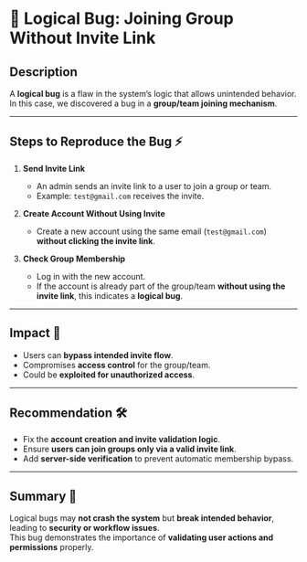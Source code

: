 # 🐞 Logical Bug: Joining Group Without Invite Link

## Description

A **logical bug** is a flaw in the system’s logic that allows unintended behavior.  
In this case, we discovered a bug in a **group/team joining mechanism**.

---

## Steps to Reproduce the Bug ⚡

1. **Send Invite Link**  
   - An admin sends an invite link to a user to join a group or team.  
   - Example: `test@gmail.com` receives the invite.

2. **Create Account Without Using Invite**  
   - Create a new account using the same email (`test@gmail.com`) **without clicking the invite link**.

3. **Check Group Membership**  
   - Log in with the new account.  
   - If the account is already part of the group/team **without using the invite link**, this indicates a **logical bug**.

---

## Impact 🚨

- Users can **bypass intended invite flow**.  
- Compromises **access control** for the group/team.  
- Could be **exploited for unauthorized access**.  

---

## Recommendation 🛠️

- Fix the **account creation and invite validation logic**.  
- Ensure **users can join groups only via a valid invite link**.  
- Add **server-side verification** to prevent automatic membership bypass.  

---

## Summary 📝

Logical bugs may **not crash the system** but **break intended behavior**, leading to **security or workflow issues**.  
This bug demonstrates the importance of **validating user actions and permissions** properly.
